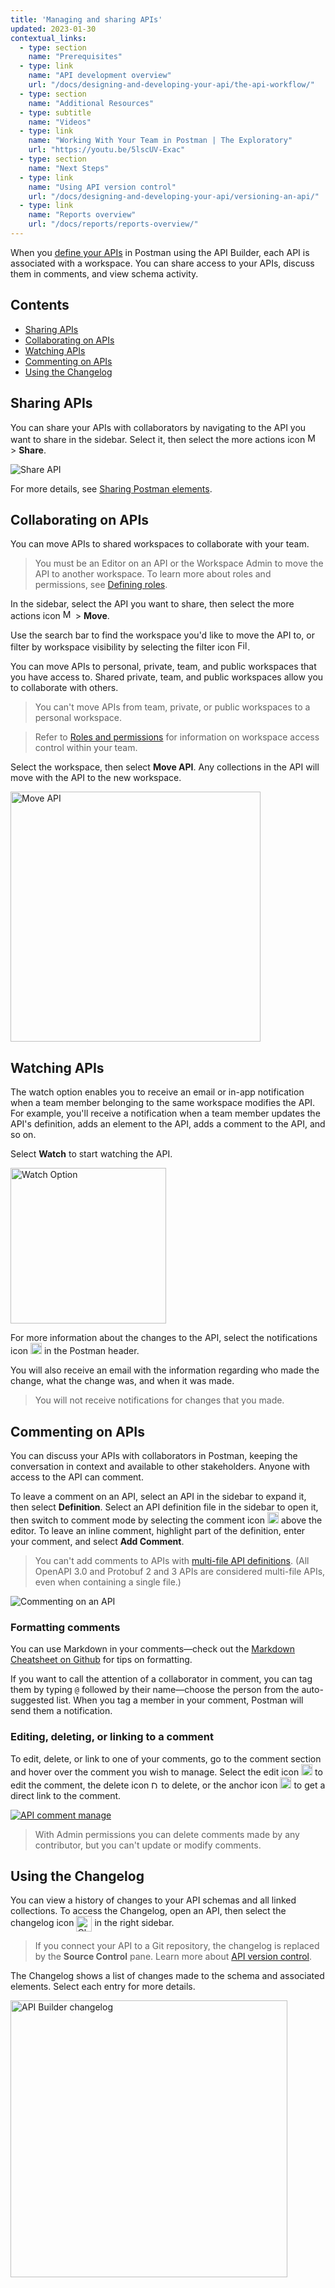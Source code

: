 ```yaml
---
title: 'Managing and sharing APIs'
updated: 2023-01-30
contextual_links:
  - type: section
    name: "Prerequisites"
  - type: link
    name: "API development overview"
    url: "/docs/designing-and-developing-your-api/the-api-workflow/"
  - type: section
    name: "Additional Resources"
  - type: subtitle
    name: "Videos"
  - type: link
    name: "Working With Your Team in Postman | The Exploratory"
    url: "https://youtu.be/5lscUV-Exac"
  - type: section
    name: "Next Steps"
  - type: link
    name: "Using API version control"
    url: "/docs/designing-and-developing-your-api/versioning-an-api/"
  - type: link
    name: "Reports overview"
    url: "/docs/reports/reports-overview/"
---
```


When you [define your APIs](/docs/designing-and-developing-your-api/the-api-workflow/) in Postman using the API Builder, each API is associated with a workspace. You can share access to your APIs, discuss them in comments, and view schema activity.

## Contents

- [Sharing APIs](#sharing-apis)
- [Collaborating on APIs](#collaborating-on-apis)
- [Watching APIs](#watching-apis)
- [Commenting on APIs](#commenting-on-apis)
- [Using the Changelog](#using-the-changelog)

## Sharing APIs

You can share your APIs with collaborators by navigating to the API you want to share in the sidebar. Select it, then select the more actions icon <img alt="More actions icon" src="https://assets.postman.com/postman-docs/icon-more-actions-v9.jpg#icon" width="16px"> > **Share**.

<img alt="Share API" src="https://assets.postman.com/postman-docs/share-api-9.4.jpg"/>

For more details, see [Sharing Postman elements](/docs/collaborating-in-postman/sharing/#sharing-postman-elements).

## Collaborating on APIs

You can move APIs to shared workspaces to collaborate with your team.

> You must be an Editor on an API or the Workspace Admin to move the API to another workspace. To learn more about roles and permissions, see [Defining roles](/docs/collaborating-in-postman/roles-and-permissions/).

In the sidebar, select the API you want to share, then select the more actions icon <img alt="More actions icon" src="https://assets.postman.com/postman-docs/icon-more-actions-v9.jpg#icon" width="16px"> > **Move**.

Use the search bar to find the workspace you'd like to move the API to, or filter by workspace visibility by selecting the filter icon <img alt="Filter icon" src="https://assets.postman.com/postman-docs/icon-filter.jpg#icon" width="16px">.

You can move APIs to personal, private, team, and public workspaces that you have access to. Shared private, team, and public workspaces allow you to collaborate with others.

> You can't move APIs from team, private, or public workspaces to a personal workspace.

<!-- -->

> Refer to [Roles and permissions](/docs/collaborating-in-postman/roles-and-permissions/) for information on workspace access control within your team.

Select the workspace, then select **Move API**. Any collections in the API will move with the API to the new workspace.

<img alt="Move API" src="https://assets.postman.com/postman-docs/move-api-v9.1.jpg" width="400px"/>

## Watching APIs

The watch option enables you to receive an email or in-app notification when a team member belonging to the same workspace modifies the API. For example, you'll receive a notification when a team member updates the API's definition, adds an element to the API, adds a comment to the API, and so on.

Select __Watch__ to start watching the API.

<img src="https://assets.postman.com/postman-docs/v10/watch-api-v10.jpg" alt="Watch Option" width="249px"/>

For more information about the changes to the API, select the notifications icon <img alt="Notifications icon" src="https://assets.postman.com/postman-docs/icon-notification-bell-v9.jpg#icon" width="18px"> in the Postman header.

You will also receive an email with the information regarding who made the change, what the change was, and when it was made.

> You will not receive notifications for changes that you made.

## Commenting on APIs

You can discuss your APIs with collaborators in Postman, keeping the conversation in context and available to other stakeholders. Anyone with access to the API can comment.

To leave a comment on an API, select an API in the sidebar to expand it, then select **Definition**. Select an API definition file in the sidebar to open it, then switch to comment mode by selecting the comment icon <img alt="Comments icon" src="https://assets.postman.com/postman-docs/icon-comments-v9.jpg#icon" width="18px"> above the editor. To leave an inline comment, highlight part of the definition, enter your comment, and select **Add Comment**.

> You can't add comments to APIs with [multi-file API definitions](/docs/designing-and-developing-your-api/developing-an-api/defining-an-api/#working-with-multi-file-api-definitions). (All OpenAPI 3.0 and Protobuf 2 and 3 APIs are considered multi-file APIs, even when containing a single file.)

<img alt="Commenting on an API" src="https://assets.postman.com/postman-docs/v10/api-builder-add-comment-v10.jpg" />

### Formatting comments

You can use Markdown in your comments—check out the [Markdown Cheatsheet on Github](https://github.com/adam-p/markdown-here/wiki/Markdown-Cheatsheet) for tips on formatting.

If you want to call the attention of a collaborator in comment, you can tag them by typing `@` followed by their name—choose the person from the auto-suggested list. When you tag a member in your comment, Postman will send them a notification.

### Editing, deleting, or linking to a comment

To edit, delete, or link to one of your comments, go to the comment section and hover over the comment you wish to manage. Select the edit icon <img alt="Edit icon" src="https://assets.postman.com/postman-docs/documentation-edit-icon-v8-10.jpg#icon" width="18px"> to edit the comment, the delete icon <img alt="Delete icon" src="https://assets.postman.com/postman-docs/icon-delete-v9.jpg#icon" width="12px"> to delete, or the anchor icon <img alt="Link icon" src="https://assets.postman.com/postman-docs/icon-workspace-link-v9.jpg#icon" width="18px"> to get a direct link to the comment.

[![API comment manage](https://assets.postman.com/postman-docs/v8-managing-comment-actions2.jpg)](https://assets.postman.com/postman-docs/v8-managing-comment-actions2.jpg)

> With Admin permissions you can delete comments made by any contributor, but you can't update or modify comments.

## Using the Changelog

You can view a history of changes to your API schemas and all linked collections. To access the Changelog, open an API, then select the changelog icon <img alt="Changelog icon" src="https://assets.postman.com/postman-docs/icon-changelog.jpg" width="25px" style="vertical-align:middle;margin-bottom:0px"> in the right sidebar.

> If you connect your API to a Git repository, the changelog is replaced by the **Source Control** pane. Learn more about [API version control](/docs/designing-and-developing-your-api/versioning-an-api/versioning-an-api-overview/).

The Changelog shows a list of changes made to the schema and associated elements. Select each entry for more details.

<img src="https://assets.postman.com/postman-docs/v10/api-builder-changelog-v10.jpg" alt="API Builder changelog" width="443px" />
